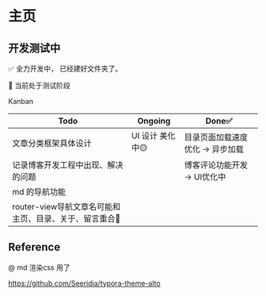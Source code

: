 # 主页

## 开发测试中

✅ 全力开发中， 已经建好文件夹了。

🧩 当前处于测试阶段

Kanban

| Todo                                                    | Ongoing          | Done✅                           |
| ------------------------------------------------------- | ---------------- | -------------------------------- |
| 文章分类框架具体设计                                    | UI 设计 美化中🟡 | 目录页面加载速度优化 → 异步加载 |
| 记录博客开发工程中出现、解决的问题                      |                  | 博客评论功能开发 → UI优化中     |
| md 的导航功能                                           |                  |                                  |
| router-view导航文章名可能和主页、目录、关于、留言重合🛑 |                  |                                  |

## Reference

@ md 渲染css 用了

https://github.com/Seeridia/typora-theme-alto
